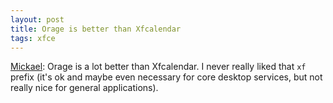 ```yaml
---
layout: post
title: Orage is better than Xfcalendar
tags: xfce
---
```


<a href="http://www.xfce.org/~korbinus/index.php#id-200507051">Mickael</a>: Orage is a lot better than Xfcalendar. I never really liked that <code>xf</code> prefix (it's ok and maybe even necessary for core desktop services, but not really nice for general applications).
